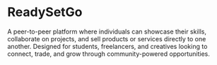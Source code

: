 # ReadySetGo
A peer-to-peer platform where individuals can showcase their skills, collaborate on projects, and sell products or services directly to one another. Designed for students, freelancers, and creatives looking to connect, trade, and grow through community-powered opportunities.

